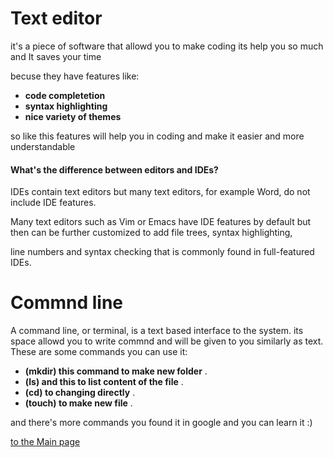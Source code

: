 # Text editor 

it's a piece of software that allowd you to make coding its help you so much and It saves your time 

becuse they have features like:
- **code completetion**
- **syntax highlighting**
- **nice variety of themes**

so like this features will help you in coding and make it easier and more understandable

#### What's the difference between editors and IDEs?

IDEs contain text editors but many text editors, for example Word, do not include IDE features.

Many text editors such as Vim or Emacs have IDE features by default but then can be further customized to add file trees, syntax highlighting,

line numbers and syntax checking that is commonly found in full-featured IDEs.

# Commnd line

A command line, or terminal, is a text based interface to the system. its space allowd you to write commnd and will be given to you similarly as text.
These are some commands you can use it:
- **(mkdir) this command to make new folder** .
- **(ls) and this to list content of the file** .
- **(cd) to changing directly** .
- **(touch) to make new file** . 

and there's more commands you found it in google and you can learn it :)

[to the Main page](https://mahmoudghnnam.github.io/reading-notes/)

